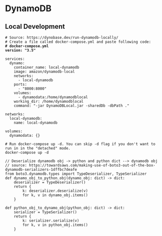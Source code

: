 # DynamoDB

## Local Development

<pre class="language-python"><code class="lang-python"># Source: https://dynobase.dev/run-dynamodb-locally/
# Create a file called docker-compose.yml and paste following code:
<strong># docker-compose.yml
</strong><strong>version: "3.5"
</strong>
services:
  dynamo:
    container_name: local-dynamodb
    image: amazon/dynamodb-local
    networks:
      - local-dynamodb
    ports:
      - "8000:8000"
    volumes:
      - dynamodata:/home/dynamodblocal
    working_dir: /home/dynamodblocal
    command: "-jar DynamoDBLocal.jar -sharedDb -dbPath ."

networks:
  local-dynamodb:
    name: local-dynamodb

volumes:
  dynamodata: {}

# Run docker-compose up -d. You can skip -d flag if you don't want to run in in the "detached" mode.
docker-compose up -d
</code></pre>

```
// Deserialize dynamodb obj -> python and python dict --> dynamodb obj
// source: https://towardsaws.com/making-use-of-boto3-out-of-the-box-dynamodb-serializers-1dffbc7deafe
from boto3.dynamodb.types import TypeDeserializer, TypeSerializer
def dynamo_obj_to_python_obj(dynamo_obj: dict) -> dict:
    deserializer = TypeDeserializer()
    return {
        k: deserializer.deserialize(v) 
        for k, v in dynamo_obj.items()
    }  
  
def python_obj_to_dynamo_obj(python_obj: dict) -> dict:
    serializer = TypeSerializer()
    return {
        k: serializer.serialize(v)
        for k, v in python_obj.items()
    }
```
